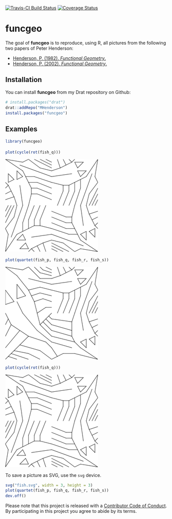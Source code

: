 
<!-- README.md is generated from README.Rmd. Please edit that file -->
[![Travis-CI Build Status](https://travis-ci.org/MHenderson/funcgeo.svg?branch=master)](https://travis-ci.org/MHenderson/funcgeo) [![Coverage Status](https://img.shields.io/codecov/c/github/MHenderson/funcgeo/master.svg)](https://codecov.io/github/MHenderson/funcgeo?branch=master)

funcgeo
=======

The goal of **funcgeo** is to reproduce, using R, all pictures from the following two papers of Peter Henderson:

-   [Henderson, P. (1982). *Functional Geometry*.](http://users.ecs.soton.ac.uk/peter/funcgeo.pdf)
-   [Henderson, P. (2002). *Functional Geometry*.](http://eprints.soton.ac.uk/257577/1/funcgeo2.pdf)

Installation
------------

You can install **funcgeo** from my Drat repository on Github:

``` r
# install.packages("drat")
drat::addRepo("MHenderson")
install.packages("funcgeo")
```

Examples
--------

``` r
library(funcgeo)

plot(cycle(rot(fish_q)))
```

![](README_files/figure-markdown_github/unnamed-chunk-1-1.png)

``` r
plot(quartet(fish_p, fish_q, fish_r, fish_s))
```

![](README_files/figure-markdown_github/unnamed-chunk-2-1.png)

``` r
plot(cycle(rot(fish_q)))
```

![](README_files/figure-markdown_github/unnamed-chunk-3-1.png)

To save a picture as SVG, use the `svg` device.

``` r
svg("fish.svg", width = 3, height = 3)
plot(quartet(fish_p, fish_q, fish_r, fish_s))
dev.off()
```

Please note that this project is released with a [Contributor Code of Conduct](CONDUCT.md). By participating in this project you agree to abide by its terms.
